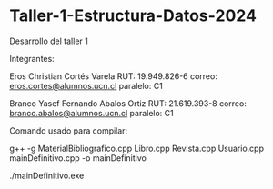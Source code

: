 # Taller-1-Estructura-Datos-2024
Desarrollo del taller 1

Integrantes: 

Eros Christian Cortés Varela   RUT: 19.949.826-6   correo: eros.cortes@alumnos.ucn.cl     paralelo: C1

Branco Yasef Fernando Abalos Ortiz   RUT: 21.619.393-8    correo: branco.abalos@alumnos.ucn.cl   paralelo: C1

Comando usado para compilar:

g++ -g MaterialBibliografico.cpp Libro.cpp Revista.cpp Usuario.cpp mainDefinitivo.cpp  -o mainDefinitivo

./mainDefinitivo.exe

